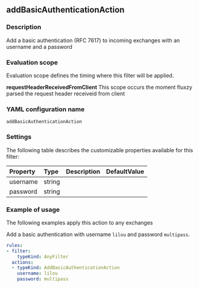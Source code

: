 ## addBasicAuthenticationAction

### Description

Add a basic authentication (RFC 7617) to incoming exchanges with an username and a password

### Evaluation scope

Evaluation scope defines the timing where this filter will be applied. 

**requestHeaderReceivedFromClient** This scope occurs the moment fluxzy parsed the request header receiveid from client

### YAML configuration name

    addBasicAuthenticationAction

### Settings

The following table describes the customizable properties available for this filter: 

| Property | Type | Description | DefaultValue |
| :------- | :------- | :------- | -------- |
| username | string |  |  |
| password | string |  |  |

### Example of usage

The following examples apply this action to any exchanges

Add a basic authentication with username `lilou` and password `multipass`.

```yaml
rules:
- filter:
    typeKind: AnyFilter
  actions:
  - typeKind: AddBasicAuthenticationAction
    username: lilou
    password: multipass
```




